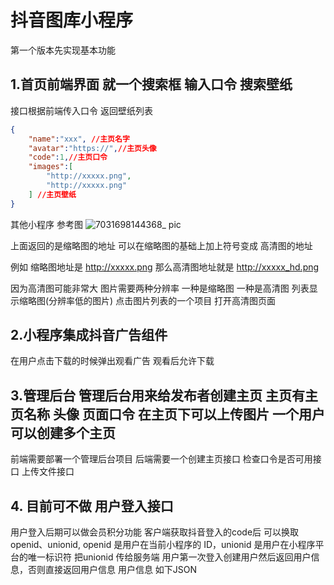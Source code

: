 
# 抖音图库小程序


  第一个版本先实现基本功能 

## 1.首页前端界面 就一个搜索框 输入口令 搜索壁纸

接口根据前端传入口令 返回壁纸列表 

``` JSON
{
    "name":"xxx", //主页名字
    "avatar":"https://",//主页头像 
    "code":1,//主页口令
    "images":[
        "http://xxxxx.png",
        "http://xxxxx.png"
    ] //主页壁纸
}
```
其他小程序 参考图
![7031698144368_ pic](https://github.com/Sipaiki/MiniPG/assets/148636675/dcbc23a5-d123-4652-ac27-77c6ec4900cd)

上面返回的是缩略图的地址 可以在缩略图的基础上加上符号变成 高清图的地址 

例如 缩略图地址是 http://xxxxx.png 那么高清图地址就是 http://xxxxx_hd.png

因为高清图可能非常大 图片需要两种分辨率 一种是缩略图 一种是高清图 列表显示缩略图(分辨率低的图片) 点击图片列表的一个项目 打开高清图页面


## 2.小程序集成抖音广告组件
在用户点击下载的时候弹出观看广告 观看后允许下载

## 3.管理后台 管理后台用来给发布者创建主页 主页有主页名称 头像 页面口令 在主页下可以上传图片 一个用户可以创建多个主页
前端需要部署一个管理后台项目 后端需要一个创建主页接口 检查口令是否可用接口 上传文件接口 

## 4. 目前可不做 用户登入接口 
用户登入后期可以做会员积分功能 客户端获取抖音登入的code后 可以换取 openid、unionid, openid 是用户在当前小程序的 ID，unionid 是用户在小程序平台的唯一标识符 把unionid
传给服务端 用户第一次登入创建用户然后返回用户信息，否则直接返回用户信息 用户信息 如下JSON








